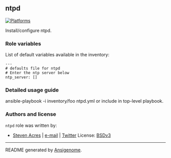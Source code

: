 ## ntpd

  [![Platforms](http://img.shields.io/badge/platforms-EL-blue.svg?style=flat)](#)

Install/configure ntpd.



### Role variables

List of default variables available in the inventory:

    ---
    # defaults file for ntpd
    # Enter the ntp server below
    ntp_server: []


### Detailed usage guide

ansible-playbook -i inventory/foo ntpd.yml or include in top-level playbook.

### Authors and license

`ntpd` role was written by:
- [Steven Acres](https://github.com/sacres) | [e-mail](mailto:steven@swatteksystems.com) | [Twitter](https://twitter.com/swamobil)
License: [BSDv3](https://tldrlegal.com/license/bsd-3-clause-license-(revised))

***

README generated by [Ansigenome](https://github.com/nickjj/ansigenome/).
